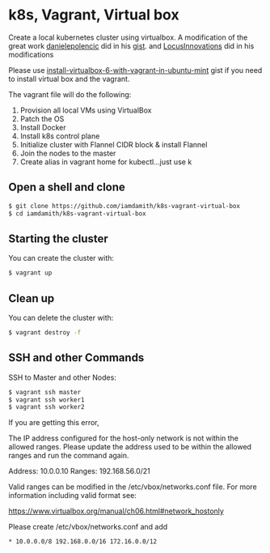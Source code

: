# k8s, Vagrant, Virtual box

Create a local kubernetes cluster using virtualbox. A modification of the great work [danielepolencic](https://github.com/danielepolencic) did in his [gist](https://gist.github.com/danielepolencic/ef4ddb763fd9a18bf2f1eaaa2e337544). and [LocusInnovations](https://github.com/LocusInnovations/k8s-vagrant-virtualbox) did in his modifications

Please use [install-virtualbox-6-with-vagrant-in-ubuntu-mint](https://gist.github.com/iamdamith/c853014dc8321b6355a3289a3f2ba0f6) gist if you need to install virtual box and the vagrant.


The vagrant file will do the following:
1.  Provision all local VMs using VirtualBox
2.  Patch the OS
3.  Install Docker
4.  Install k8s control plane
5.  Initialize cluster with Flannel CIDR block & install Flannel
6.  Join the nodes to the master
7.  Create alias in vagrant home for kubectl...just use k



## Open a shell and clone

```bash
$ git clone https://github.com/iamdamith/k8s-vagrant-virtual-box
$ cd iamdamith/k8s-vagrant-virtual-box
```

## Starting the cluster

You can create the cluster with:

```bash
$ vagrant up
```

## Clean up

You can delete the cluster with:

```bash
$ vagrant destroy -f
```

## SSH and other Commands

SSH to Master and other Nodes:

```bash
$ vagrant ssh master
$ vagrant ssh worker1
$ vagrant ssh worker2
```

If you are getting this error,

The IP address configured for the host-only network is not within the
allowed ranges. Please update the address used to be within the allowed
ranges and run the command again.

  Address: 10.0.0.10
  Ranges: 192.168.56.0/21

Valid ranges can be modified in the /etc/vbox/networks.conf file. For
more information including valid format see:

  https://www.virtualbox.org/manual/ch06.html#network_hostonly
  

Please create /etc/vbox/networks.conf and add 

```bash
* 10.0.0.0/8 192.168.0.0/16 172.16.0.0/12
```
